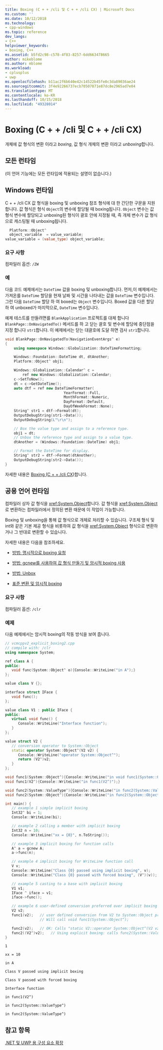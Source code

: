 ```yaml
---
title: Boxing (C + + /cli 및 C + + /cli CX) | Microsoft Docs
ms.custom: ''
ms.date: 10/12/2018
ms.technology:
- cpp-windows
ms.topic: reference
dev_langs:
- C++
helpviewer_keywords:
- boxing, C++
ms.assetid: b5fd2c98-c578-4f83-8257-6dd663478665
author: mikeblome
ms.author: mblome
ms.workload:
- cplusplus
- uwp
ms.openlocfilehash: b11ac2f6b640e42c14522b45fe0c3da89036ae24
ms.sourcegitcommit: 3f4e92266737ecb70507871e87dc8e2965ad7e04
ms.translationtype: MT
ms.contentlocale: ko-KR
ms.lasthandoff: 10/15/2018
ms.locfileid: "49328014"
---
```

# <a name="boxing--ccli-and-ccx"></a>Boxing (C + + /cli 및 C + + /cli CX)

개체에 값 형식의 변환 이라고 *boxing*, 값 형식 개체의 변환 이라고 *unboxing*합니다.

## <a name="all-runtimes"></a>모든 런타임

(이 언어 기능에는 모든 런타임에 적용되는 설명이 없습니다.)

## <a name="windows-runtime"></a>Windows 런타임

C + + /cli CX 값 형식을 boxing 및 unboxing 참조 형식에 대 한 간단한 구문을 지원 합니다. 값 형식은 형식 `Object`의 변수에 할당될 때 boxing됩니다. `Object` 변수는 값 형식 변수에 할당되고 unboxing된 형식이 괄호 안에 지정될 때, 즉 개체 변수가 값 형식으로 캐스팅될 때 unboxing됩니다.

```cpp
  Platform::Object^
  object_variable  = value_variable;
value_variable = (value_type) object_variable;
```

### <a name="requirements"></a>요구 사항

컴파일러 옵션: `/ZW`

### <a name="examples"></a>예

다음 코드 예제에서는 `DateTime` 값을 boxing 및 unboxing합니다. 먼저,이 예제에서는 가져온를 `DateTime` 할당을 현재 날짜 및 시간을 나타내는 값을 `DateTime` 변수입니다. 그런 다음 `DateTime` 할당 하 여 boxed는 `Object` 변수입니다. Boxed 값을 다른 할당 하 여 unboxed가 마지막으로, `DateTime` 변수입니다.

예제 테스트를 만들려면를 `BlankApplication` 프로젝트를 대체 합니다 `BlankPage::OnNavigatedTo()` 메서드를 하 고 닫는 괄호 및 변수에 할당에 중단점을 지정 합니다 `str1`합니다. 이 예제에서는 닫는 대괄호에 도달 하면 검사 `str1`합니다.

```cpp
void BlankPage::OnNavigatedTo(NavigationEventArgs^ e)  
{
    using namespace Windows::Globalization::DateTimeFormatting;

    Windows::Foundation::DateTime dt, dtAnother;
    Platform::Object^ obj1;

    Windows::Globalization::Calendar^ c =
        ref new Windows::Globalization::Calendar;
    c->SetToNow();
    dt = c->GetDateTime();
    auto dtf = ref new DateTimeFormatter(
                           YearFormat::Full,
                           MonthFormat::Numeric,
                           DayFormat::Default,
                           DayOfWeekFormat::None);
    String^ str1 = dtf->Format(dt);
    OutputDebugString(str1->Data());
    OutputDebugString(L"\r\n");

    // Box the value type and assign to a reference type.
    obj1 = dt;
    // Unbox the reference type and assign to a value type.
    dtAnother = (Windows::Foundation::DateTime) obj1;

    // Format the DateTime for display.
    String^ str2 = dtf->Format(dtAnother);
    OutputDebugString(str2->Data());
}
```

자세한 내용은 [Boxing (C + + /cli CX)](https://msdn.microsoft.com/library/windows/apps/hh969554.aspx)합니다.

## <a name="common-language-runtime"></a>공용 언어 런타임

컴파일러 상자 값 형식을 <xref:System.Object>합니다. 값 형식을 <xref:System.Object>로 변환하는 컴파일러에서 정의된 변환 때문에 이 작업이 가능합니다.

Boxing 및 unboxing을 통해 값 형식으로 개체로 처리할 수 있습니다. 구조체 형식 및 int와 같은 기본 제공 형식을 비롯하여 값 형식을 <xref:System.Object> 형식으로 변환하거나 그 반대로 변환할 수 있습니다.

자세한 내용은 다음을 참조하세요.

- [방법: 명시적으로 boxing 요청](../dotnet/how-to-explicitly-request-boxing.md)

- [방법: gcnew를 사용하여 값 형식 만들기 및 암시적 boxing 사용](../dotnet/how-to-use-gcnew-to-create-value-types-and-use-implicit-boxing.md)

- [방법: Unbox](../dotnet/how-to-unbox.md)

- [표준 변환 및 암시적 boxing](../dotnet/standard-conversions-and-implicit-boxing.md)

### <a name="requirements"></a>요구 사항

컴파일러 옵션: `/clr`

### <a name="examples"></a>예제

다음 예제에서는 암시적 boxing의 작동 방식을 보여 줍니다.

```cpp
// vcmcppv2_explicit_boxing2.cpp
// compile with: /clr
using namespace System;

ref class A {
public:
   void func(System::Object^ o){Console::WriteLine("in A");}
};

value class V {};

interface struct IFace {
   void func();
};

value class V1 : public IFace {
public:
   virtual void func() {
      Console::WriteLine("Interface function");
   }
};

value struct V2 {
   // conversion operator to System::Object
   static operator System::Object^(V2 v2) {
      Console::WriteLine("operator System::Object^");
      return (V2^)v2;
   }
};

void func1(System::Object^){Console::WriteLine("in void func1(System::Object^)");}
void func1(V2^){Console::WriteLine("in func1(V2^)");}

void func2(System::ValueType^){Console::WriteLine("in func2(System::ValueType^)");}
void func2(System::Object^){Console::WriteLine("in func2(System::Object^)");}

int main() {
   // example 1 simple implicit boxing
   Int32^ bi = 1;
   Console::WriteLine(bi);

   // example 2 calling a member with implicit boxing
   Int32 n = 10;
   Console::WriteLine("xx = {0}", n.ToString());

   // example 3 implicit boxing for function calls
   A^ a = gcnew A;
   a->func(n);

   // example 4 implicit boxing for WriteLine function call
   V v;
   Console::WriteLine("Class {0} passed using implicit boxing", v);
   Console::WriteLine("Class {0} passed with forced boxing", (V^)(v));   // force boxing

   // example 5 casting to a base with implicit boxing
   V1 v1;
   IFace ^ iface = v1;
   iface->func();

   // example 6 user-defined conversion preferred over implicit boxing for function-call parameter matching
   V2 v2;
   func1(v2);   // user defined conversion from V2 to System::Object preferred over implicit boxing
                // Will call void func1(System::Object^);

   func2(v2);   // OK: Calls "static V2::operator System::Object^(V2 v2)"
   func2((V2^)v2);   // Using explicit boxing: calls func2(System::ValueType^)  
}
```

```Output
1

xx = 10

in A

Class V passed using implicit boxing

Class V passed with forced boxing

Interface function

in func1(V2^)

in func2(System::ValueType^)

in func2(System::ValueType^)  
```

## <a name="see-also"></a>참고 항목

[.NET 및 UWP 용 구성 요소 확장](../windows/component-extensions-for-runtime-platforms.md)